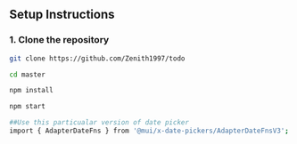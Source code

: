 
## Setup Instructions

### 1. Clone the repository
```bash
git clone https://github.com/Zenith1997/todo

cd master

npm install

npm start

##Use this particualar version of date picker
import { AdapterDateFns } from '@mui/x-date-pickers/AdapterDateFnsV3';
